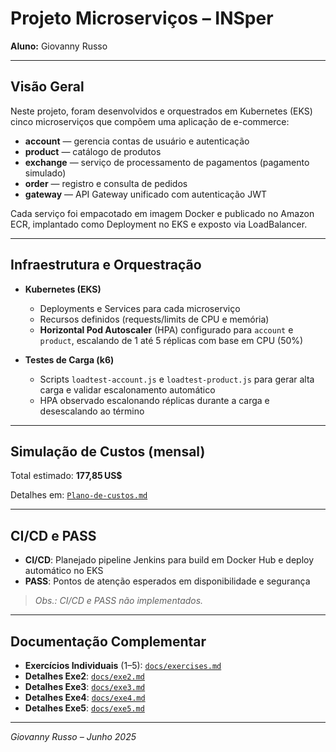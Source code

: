 # Projeto Microserviços – INSper

**Aluno:** Giovanny Russo

---

## Visão Geral

Neste projeto, foram desenvolvidos e orquestrados em Kubernetes (EKS) cinco microserviços que compõem uma aplicação de e-commerce:

* **account** — gerencia contas de usuário e autenticação
* **product** — catálogo de produtos
* **exchange** — serviço de processamento de pagamentos (pagamento simulado)
* **order** — registro e consulta de pedidos
* **gateway** — API Gateway unificado com autenticação JWT

Cada serviço foi empacotado em imagem Docker e publicado no Amazon ECR, implantado como Deployment no EKS e exposto via LoadBalancer.

---

## Infraestrutura e Orquestração

* **Kubernetes (EKS)**

  * Deployments e Services para cada microserviço
  * Recursos definidos (requests/limits de CPU e memória)
  * **Horizontal Pod Autoscaler** (HPA) configurado para `account` e `product`, escalando de 1 até 5 réplicas com base em CPU (50%)

* **Testes de Carga (k6)**

  * Scripts `loadtest-account.js` e `loadtest-product.js` para gerar alta carga e validar escalonamento automático
  * HPA observado escalonando réplicas durante a carga e desescalando ao término

---

## Simulação de Custos (mensal)

Total estimado: **177,85 US\$**

Detalhes em: [`Plano-de-custos.md`](docs/Plano-de-custos.md)

---

## CI/CD e PASS

* **CI/CD**: Planejado pipeline Jenkins para build em Docker Hub e deploy automático no EKS
* **PASS**: Pontos de atenção esperados em disponibilidade e segurança

> *Obs.: CI/CD e PASS não implementados.*

---

## Documentação Complementar

* **Exercícios Individuais** (1–5): [`docs/exercises.md`](docs/exercises.md)
* **Detalhes Exe2**: [`docs/exe2.md`](docs/exe2.md)
* **Detalhes Exe3**: [`docs/exe3.md`](docs/exe3.md)
* **Detalhes Exe4**: [`docs/exe4.md`](docs/exe4.md)
* **Detalhes Exe5**: [`docs/exe5.md`](docs/exe5.md)

---

*Giovanny Russo – Junho 2025*
